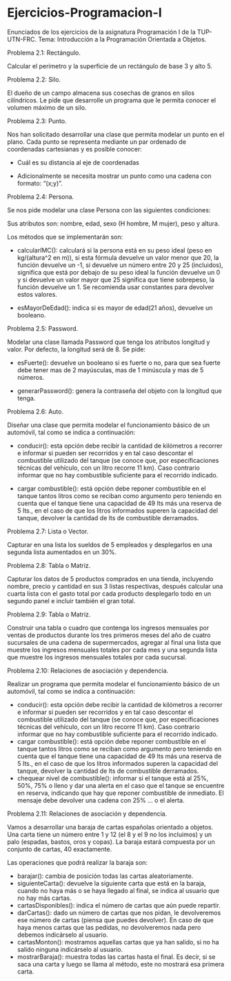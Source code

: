 # Ejercicios-Programacion-I

Enunciados de los ejercicios de la asignatura Programación I de la TUP-UTN-FRC.
Tema: Introducción a la Programación Orientada a Objetos.

Problema 2.1: Rectángulo.

Calcular el perímetro y la superficie de un rectángulo de base 3 y alto 5.

Problema 2.2: Silo.

El dueño de un campo almacena sus cosechas de granos en silos cilíndricos. Le pide que desarrolle un programa que le permita conocer el volumen máximo de un silo.

Problema 2.3: Punto.

Nos han solicitado desarrollar una clase que permita modelar un punto en el plano. Cada punto se representa mediante un par ordenado de coordenadas cartesianas y es posible conocer:

- Cuál es su distancia al eje de coordenadas

- Adicionalmente se necesita mostrar un punto como una cadena con formato: “(x;y)”.

Problema 2.4: Persona.

Se nos pide modelar una clase Persona con las siguientes condiciones:

Sus atributos son: nombre, edad, sexo (H hombre, M mujer), peso y altura.

Los métodos que se implementarán son:

- calcularIMC(): calculará si la persona está en su peso ideal (peso en kg/(altura^2 en m)), si esta fórmula devuelve un valor menor que 20, la función devuelve un -1, si devuelve un número entre 20 y 25 (incluidos), significa que está por debajo de su peso ideal la función devuelve un 0 y si devuelve un valor mayor que 25 significa que tiene sobrepeso, la función devuelve un 1. Se recomienda usar constantes para devolver estos valores.

- esMayorDeEdad(): indica si es mayor de edad(21 años), devuelve un booleano.

Problema 2.5: Password.

Modelar una clase llamada Password que tenga los atributos longitud y valor. Por defecto, la longitud será de 8. Se pide:

- esFuerte(): devuelve un booleano si es fuerte o no, para que sea fuerte debe tener mas de 2 mayúsculas, mas de 1 minúscula y mas de 5 números.

- generarPassword(): genera la contraseña del objeto con la longitud que tenga.

Problema 2.6: Auto.

Diseñar una clase que permita modelar el funcionamiento básico de un automóvil, tal como se indica a continuación:

- conducir(): esta opción debe recibir la cantidad de kilómetros a recorrer e informar si pueden ser recorridos y en tal caso descontar el combustible utilizado del tanque (se conoce que, por especificaciones técnicas del vehículo, con un litro recorre 11 km). Caso contrario informar que no hay combustible suficiente para el recorrido indicado.

- cargar combustible(): está opción debe reponer combustible en el tanque tantos litros como se reciban como argumento pero teniendo en cuenta que el tanque tiene una capacidad de 49 lts más una reserva de 5 lts., en el caso de que los litros informados superen la capacidad del tanque, devolver la cantidad de lts de combustible derramados.

Problema 2.7: Lista o Vector.

Capturar en una lista los sueldos de 5 empleados y desplegarlos en una segunda lista aumentados en un 30%.

Problema 2.8: Tabla o Matriz. 

Capturar los datos de 5 productos comprados en una tienda, incluyendo nombre, precio y cantidad en sus 3 listas respectivas, después calcular una cuarta lista con el gasto total por cada producto desplegarlo todo en un segundo panel e incluir también el gran total.

Problema 2.9: Tabla o Matriz.

Construir una tabla o cuadro que contenga los ingresos mensuales por ventas de productos durante los tres primeros meses del año de cuatro sucursales de una cadena de supermercados, agregar al final una lista que muestre los ingresos mensuales totales por cada mes y una segunda lista que muestre los ingresos mensuales totales por cada sucursal.

Problema 2.10: Relaciones de asociación y dependencia.

Realizar un programa que permita modelar el funcionamiento básico de un automóvil, tal como se indica a continuación:
- conducir(): esta opción debe recibir la cantidad de kilómetros a recorrer e informar si pueden ser recorridos y en tal caso descontar el combustible utilizado del tanque (se conoce que, por especificaciones técnicas del vehículo, con un litro recorre 11 km). Caso contrario informar que no hay combustible suficiente para el recorrido indicado.
- cargar combustible(): está opción debe reponer combustible en el tanque tantos litros como se reciban como argumento pero teniendo en cuenta que el tanque tiene una capacidad de 49 lts más una reserva de 5 lts., en el caso de que los litros informados superen la capacidad del tanque, devolver la cantidad de lts de combustible derramados.
- chequear nivel de combustible(): informar si el tanque está al 25%, 50%, 75% o lleno y dar una alerta en el caso que el tanque se encuentre en reserva, indicando que hay que reponer combustible de inmediato. El mensaje debe devolver una cadena con 25% ... o el alerta.

Problema 2.11: Relaciones de asociación y dependencia.

Vamos a desarrollar una baraja de cartas españolas orientado a objetos. Una carta tiene un número entre 1 y 12 (el 8 y el 9 no los incluimos) y un palo (espadas, bastos, oros y copas). La baraja estará compuesta por un conjunto de cartas, 40 exactamente.

Las operaciones que podrá realizar la baraja son:

- barajar(): cambia de posición todas las cartas aleatoriamente.
- siguienteCarta(): devuelve la siguiente carta que está en la baraja, cuando no haya más o se haya llegado al final, se indica al usuario que no hay más cartas.
- cartasDisponibles(): indica el número de cartas que aún puede repartir.
- darCartas(): dado un número de cartas que nos pidan, le devolveremos ese número de cartas (piensa que puedes devolver). En caso de que haya menos cartas que las pedidas, no devolveremos nada pero debemos indicárselo al usuario.
- cartasMonton(): mostramos aquellas cartas que ya han salido, si no ha salido ninguna indicárselo al usuario.
- mostrarBaraja(): muestra todas las cartas hasta el final. Es decir, si se saca una carta y luego se llama al método, este no mostrará esa primera carta.